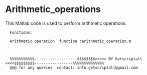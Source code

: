 # Arithmetic_operations
This Matlab code is used to perform arithmetic operations.

      Functions:
      
      Arithmetic operation  function :arithmetic_operation.m
      
      
      
      %%%%%%%%%%%-------------------$$$$$$$$>>>>> BY Getscriptall <<<<$$$$$$$$$-----------------%%%%%%%%%%%%%%
      @@@ for any queries  contact: info.getscriptall@gmail.com
